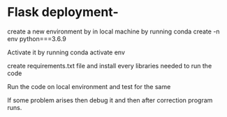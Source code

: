 # Flask deployment-

create a new environment by in local machine by running conda create -n env python===3.6.9

Activate it by running conda activate env

create requirements.txt file and install every libraries needed to run the code

Run the code on local environment and test for the same 

If some problem arises then debug it and then after correction program runs.
